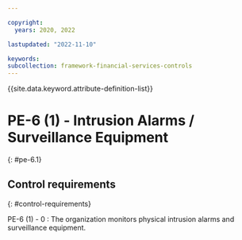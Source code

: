 ```yaml
---

copyright:
  years: 2020, 2022

lastupdated: "2022-11-10"

keywords: 
subcollection: framework-financial-services-controls
---
```


{{site.data.keyword.attribute-definition-list}}

               
# PE-6 (1) - Intrusion Alarms / Surveillance Equipment
{: #pe-6.1}

## Control requirements
{: #control-requirements}

PE-6 (1) - 0
    : The organization monitors physical intrusion alarms and surveillance equipment.





